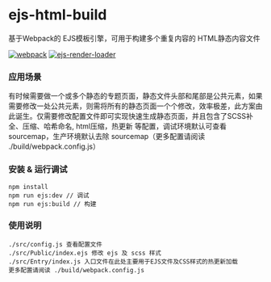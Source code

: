 # ejs-html-build
基于Webpack的 EJS模板引擎，可用于构建多个重复内容的 HTML静态内容文件

[![webpack](https://img.shields.io/badge/webpack-v3.10.0-green.svg)](http://webpack.github.io)
[![ejs-render-loader](https://img.shields.io/badge/ejs--render--loader-1.0.0-blue.svg)](https://www.npmjs.com/package/ejs-render-loader)

### 应用场景
有时候需要做一个或多个静态的专题页面，静态文件头部和尾部是公共元素，如果需要修改一处公共元素，则需将所有的静态页面一个个修改，效率极差，此方案由此诞生。仅需要修改配置文件即可实现快速生成静态页面，并且包含了SCSS补全、压缩、哈希命名, html压缩，热更新 等配置，调试环境默认可查看 sourcemap，生产环境默认去除 sourcemap（更多配置请阅读 ./build/webpack.config.js）

### 安装 & 运行调试
```
npm install
npm run ejs:dev // 调试
npm run ejs:build // 构建
```

### 使用说明
```
./src/config.js 查看配置文件
./src/Public/index.ejs 修改 ejs 及 scss 样式
./src/Entry/index.js 入口文件在此处主要用于EJS文件及CSS样式的热更新加载
更多配置请阅读 ./build/webpack.config.js
```